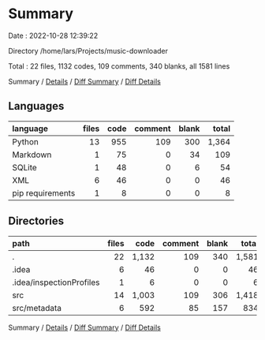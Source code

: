 # Summary

Date : 2022-10-28 12:39:22

Directory /home/lars/Projects/music-downloader

Total : 22 files,  1132 codes, 109 comments, 340 blanks, all 1581 lines

Summary / [Details](details.md) / [Diff Summary](diff.md) / [Diff Details](diff-details.md)

## Languages
| language | files | code | comment | blank | total |
| :--- | ---: | ---: | ---: | ---: | ---: |
| Python | 13 | 955 | 109 | 300 | 1,364 |
| Markdown | 1 | 75 | 0 | 34 | 109 |
| SQLite | 1 | 48 | 0 | 6 | 54 |
| XML | 6 | 46 | 0 | 0 | 46 |
| pip requirements | 1 | 8 | 0 | 0 | 8 |

## Directories
| path | files | code | comment | blank | total |
| :--- | ---: | ---: | ---: | ---: | ---: |
| . | 22 | 1,132 | 109 | 340 | 1,581 |
| .idea | 6 | 46 | 0 | 0 | 46 |
| .idea/inspectionProfiles | 1 | 6 | 0 | 0 | 6 |
| src | 14 | 1,003 | 109 | 306 | 1,418 |
| src/metadata | 6 | 592 | 85 | 157 | 834 |

Summary / [Details](details.md) / [Diff Summary](diff.md) / [Diff Details](diff-details.md)